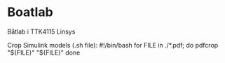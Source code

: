 # Boatlab
Båtlab i TTK4115 Linsys

Crop Simulink models (.sh file):
  #!/bin/bash
  for FILE in ./*.pdf; do
    pdfcrop "${FILE}" "${FILE}"
  done
